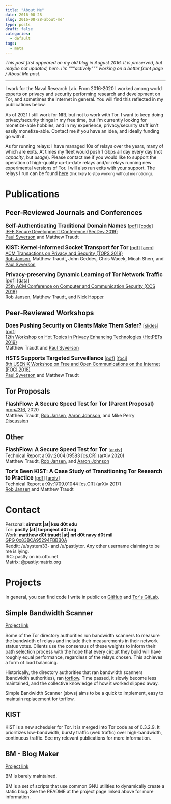 ```yaml
---
title: "About Me"
date: 2016-08-28
slug: 2016-08-28-about-me"
type: posts
draft: false
categories:
  - default
tags:
  - meta
---
```


*This post first appeared on my old blog in August 2016. It is preserved, but
maybe not updated, here. I'm """actively""" working on a better front page / About Me post.*

---

[Rob Jansen]: https://www.robgjansen.com/
[Nick Hopper]: https://www-users.cs.umn.edu/~hoppernj/
[Paul Syverson]: https://www.syverson.org/
[Aaron Johnson]: https://ohmygodel.com/

[2019-hotpets]: https://www.petsymposium.org/2019/hotpets.php
[2019-secdev]: https://secdev.ieee.org/2019/Home/
[2018-tops]: https://dl.acm.org/citation.cfm?id=3287762
[2018-ccs]: https://www.sigsac.org/ccs/CCS2018/
[2018-foci]: https://www.usenix.org/conference/foci18
[relays]: https://metrics.torproject.org/rs.html#search/pastly
[flashflow]: https://flashflow.pastly.xyz

I work for the Naval Research Lab. From 2016-2020 I worked among world experts
on privacy and security performing research and development on Tor, and
sometimes the Internet in general. You will find this reflected in my
publications below.

As of 2021 I still work for NRL but not to work with Tor.
I want to keep doing privacy/security things in my free time, but I'm currently
looking for monetize-able hobbies, and in my experience, privacy/security stuff
isn't easily monetize-able. Contact me if you have an idea, and ideally funding
go with it.

As for running relays: I have managed 10s of relays over the years,
many of which are exits. At times my fleet would push 1 Gbps all day every day
(not *capacity*, but *usage*). Please contact
me if you would like to support the operation of high-quality up-to-date relays
and/or relays running new experimental versions of Tor. I will also run exits
with your support. The relays I run can be found [here][relays] <small>(link likely to
stop working without me noticing)</small>.

# Publications

## Peer-Reviewed Journals and Conferences

<big>**Self-Authenticating Traditional Domain Names**</big>
[[pdf](/papers/secdev19-satdomains.pdf)]
[[code](https://github.com/pastly/satis-selfauth-domains)]
<br/>
[IEEE Secure Development Conference (SecDev 2019)][2019-secdev]
<br/>
[Paul Syverson][] and Matthew Traudt

<big>**KIST: Kernel-Informed Socket Transport for Tor**</big>
[[pdf](/papers/kist-tops2018.pdf)]
[[acm](https://dl.acm.org/citation.cfm?id=3278121)]
<br/>
[ACM Transactions on Privacy and Security (TOPS 2018)][2018-tops]
<br/>
[Rob Jansen][], Matthew Traudt, John Geddes, Chris Wacek, Micah Sherr, and [Paul Syverson][]

<big>**Privacy-preserving Dynamic Learning of Tor Network Traffic**</big>
[[pdf](/papers/tmodel-ccs2018.pdf)]
[[data](https://tmodel-ccs2018.github.io/)]
<br/>
[25th ACM Conference on Computer and Communication Security (CCS 2018)][2018-ccs]
<br/>
[Rob Jansen][], Matthew Traudt, and [Nick Hopper][]

## Peer-Reviewed Workshops

<big>**Does Pushing Security on Clients Make Them Safer?**</big>
[[slides](/papers/hotpets19-pushing-security.pptx)]
[[pdf](/papers/hotpets19-pushing-security.pdf)]
<br/>
[12th Workshop on Hot Topics in Privacy Enhancing Technologies (HotPETs 2019)][2019-hotpets]
<br/>
Matthew Traudt and [Paul Syverson][]

<big>**HSTS Supports Targeted Surveillance**</big>
[[pdf](/papers/foci18-paper-syverson.pdf)]
[[foci](https://www.usenix.org/system/files/conference/foci18/foci18-paper-syverson.pdf)]
<br/>
[8th USENIX Workshop on Free and Open Communications on the Internet (FOCI 2018)][2018-foci]
<br/>
[Paul Syverson][] and Matthew Traudt

<!-- ## Peer-Reviewed Posters and Abstracts -->

## Tor Proposals

[ff-torspec]: https://gitweb.torproject.org/torspec.git/tree/proposals/316-flashflow.txt
[ff-email]: https://lists.torproject.org/pipermail/tor-dev/2020-April/014243.html

<big>**FlashFlow: A Secure Speed Test for Tor (Parent Proposal)**</big> [prop#316][ff-torspec], 2020
<br/>
Matthew Traudt, [Rob Jansen][], [Aaron Johnson][], and Mike Perry
<br/>
[Discussion][ff-email]

## Other

<big>**FlashFlow: A Secure Speed Test for Tor**</big>
[[arxiv](https://arxiv.org/pdf/2004.09583.pdf)]
<br/>
Technical Report arXiv:2004.09583 [cs.CR] (arXiv 2020)
<br/>
Matthew Traudt, [Rob Jansen][], and [Aaron Johnson][]

<big>**Tor’s Been KIST: A Case Study of Transitioning Tor Research to Practice**</big>
[[pdf](/papers/kistdeploy-arxiv2017.pdf)]
[[arxiv](https://arxiv.org/pdf/1709.01044.pdf)]
<br/>
Technical Report arXiv:1709.01044 [cs.CR] (arXiv 2017)
<br/>
[Rob Jansen][] and Matthew Traudt

# Contact

Personal: **sirmatt |at| ksu d0t edu**
<br/>
Tor: **pastly |at| torproject d0t org**
<br/>
Work: **matthew d0t traudt |at| nrl d0t navy d0t mil**
<br/>
[GPG 0x83BCA95294FBBB0A](/pastly.pubkey.txt)
<br/>
Reddit: /u/system33- and /u/pastlytor. Any other username claiming to be me is lying.
<br/>
IRC: pastly on irc.oftc.net
<br/>
Matrix: @pastly:matrix.org

# Projects

In general, you can find code I write in public on
[GitHub](https://github.com/pastly) and
[Tor's GitLab](https://gitlab.torproject.org/pastly).

## Simple Bandwidth Scanner

[Project link](https://github.com/torproject/sbws)

Some of the Tor directory authorities run bandwidth scanners to measure the
bandwidth of relays and include their measurements in their network status
votes. Clients use the consensus of these weights to inform their path
selection process with the hope that every circuit they build will have roughly
equal performance, regardless of the relays chosen. This achieves a form of
load balancing.

Historically, the directory authorities that ran bandwidth scanners (bandwidth
authorities), ran [torflow](https://gitweb.torproject.org/torflow.git/).
Time passed, it slowly become less maintained, and
the collective knowledge of how it worked slipped away.

Simple Bandwidth Scanner (sbws) aims to be a quick to implement, easy to
maintain replacement for torflow.

## KIST

KIST is a new scheduler for Tor. It is merged into Tor code as of 0.3.2.9. It
prioritizes low-bandwidth, bursty traffic (web traffic) over high-bandwidth,
continuous traffic. See my relevant publications for more information.

## BM - Blog Maker

[Project link](https://github.com/pastly/bm)

BM is barely maintained.

<!-- This blog-like website is created with bm. -->

BM is a set of scripts that use common GNU utilities to dynamically create a
static blog. See the README at the project page linked above for more
information.

<!--
## Ricochet

[Project link](https://github.com/pastly/ricochet/tree/group-messaging)

For my senior project, I worked on adding group chat to Ricochet. With the help
of my advisor, [Dr. Eugene Vasserman](https://people.cs.ksu.edu/~eyv), I
developed a set of protocols called Shrapnel that can be used for robust,
secure group messaging. 

The progress I made in implementing Shrapnel in Ricochet can be found
[here](https://github.com/pastly/ricochet/tree/group-messaging). I implemented
everything but

* handling chat history inconsistency
* handling group membership inconsistency
* everything GUI

## Movenseed

[Project link](https://github.com/pastly/movenseed)

Movenseed is a python3 script that's handy for continuing to seed files after
moving, renaming, and reorganizing them.

First you run the prework stage either on a directory containing the
correctly-organized files for seeding *or* a `.torrent` file. Then you stop
seeding while you do all the moving and reorganizing you want. Finally, you
run the postwork stage on the directories that have the renamed/reorganized
files in order to create symbolic links to them in the original directory. See
the README at the project page linked above for more information.

Generally speaking, this script is helpful in many instances of semi-manual
data deduplication.
-->

